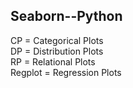 ## Seaborn--Python

CP = Categorical Plots </br>
DP = Distribution Plots</br>
RP = Relational Plots </br>
Regplot = Regression Plots
